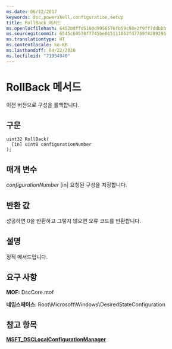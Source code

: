 ```yaml
---
ms.date: 06/12/2017
keywords: dsc,powershell,configuration,setup
title: RollBack 메서드
ms.openlocfilehash: 6452bdffd5160d9956576fb59c98e2f9ff7ddbbb
ms.sourcegitcommit: 6545c60578f7745be015111052fd7769f8289296
ms.translationtype: HT
ms.contentlocale: ko-KR
ms.lasthandoff: 04/22/2020
ms.locfileid: "71954940"
---
```

# <a name="rollback-method"></a>RollBack 메서드

이전 버전으로 구성을 롤백합니다.

## <a name="syntax"></a>구문

```mof
uint32 RollBack(
  [in] uint8 configurationNumber
);
```

## <a name="parameters"></a>매개 변수

*configurationNumber* \[in\] 요청된 구성을 지정합니다.

## <a name="return-value"></a>반환 값

성공하면 0을 반환하고 그렇지 않으면 오류 코드를 반환합니다.

## <a name="remarks"></a>설명

정적 메서드입니다.

## <a name="requirements"></a>요구 사항

**MOF:** DscCore.mof

**네임스페이스**: Root\Microsoft\Windows\DesiredStateConfiguration

## <a name="see-also"></a>참고 항목

[**MSFT_DSCLocalConfigurationManager**](msft-dsclocalconfigurationmanager.md)
